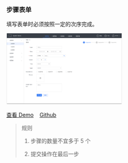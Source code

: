 ### 步骤表单

填写表单时必须按照一定的次序完成。

<a href="https://hiui-group.github.io/hiui-template/#/form-with-stepper" target="_blank" style="margin-top:8px;">
  <img src="/static/img/templates/form9.png" width="60%"/>
</a>

<a href="https://hiui-group.github.io/hiui-template/#/form-with-stepper" target="_blank">查看 Demo</a>
&nbsp;&nbsp;
<a href="https://github.com/hiui-group/hiui-template" target="_blank">Github</a>

> 规则
>
> 1. 步骤的数量不宜多于 5 个
>
> 2. 提交操作在最后一步
